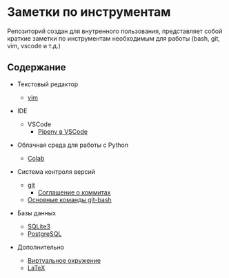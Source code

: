 # Заметки по инструментам

Репозиторий создан для внутренного пользования, представляет собой краткие заметки по инструментам необходимым для работы (bash, git, vim, vscode и т.д.)

## Содержание

- Текстовый редактор
  - [vim](tools/vim.md)
- IDE
  - VSCode
    - [Pipenv в VSCode](tools/pipenv_vscode.md)
- Облачная среда для работы с Python
  - [Colab](tools/colab.md)

- Система контроля версий
  - [git](tools/git.md)
    - [Соглашение о коммитах](tools/conventional-commit-messages.md)
  - [Основные команды git-bash](tools/bash.md)
- Базы данных
  - [SQLite3](tools/sqlite3.md)
  - [PostgreSQL](tools/postgresql.md)
- Дополнительно
  - [Виртуальное окружение](tools/env.md)
  - [LaTeX](tools/latex.md)
